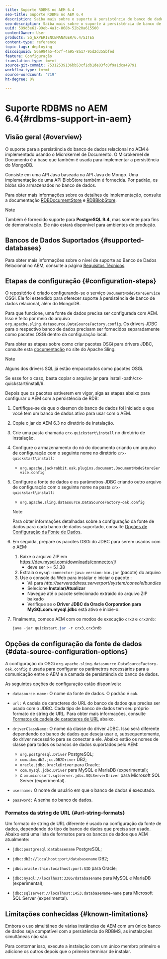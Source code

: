 ```yaml
---
title: Suporte RDBMS no AEM 6.4
seo-title: Suporte RDBMS no AEM 6.4
description: Saiba mais sobre o suporte à persistência de banco de dados relacional no AEM 6.4 e as opções de configuração disponíveis.
seo-description: Saiba mais sobre o suporte à persistência de banco de dados relacional no AEM 6.4 e as opções de configuração disponíveis.
uuid: 599d3e61-99eb-4a1c-868b-52b20a615500
contentOwner: User
products: SG_EXPERIENCEMANAGER/6.4/SITES
content-type: reference
topic-tags: deploying
discoiquuid: 56a984a5-4b7f-4a95-8a17-95d2d355bfed
feature: Configuração
translation-type: tm+mt
source-git-commit: 75312539136bb53cf1db1de03fc0f9a1dca49791
workflow-type: tm+mt
source-wordcount: '719'
ht-degree: 0%

---
```



# Suporte RDBMS no AEM 6.4{#rdbms-support-in-aem}

## Visão geral {#overview}

O suporte para a persistência do banco de dados relacional no AEM é implementado usando o Microkernel de Documento. O Microkernel de Documento é a base que também é usada para implementar a persistência do MongoDB.

Consiste em uma API Java baseada na API Java do Mongo. Uma implementação de uma API BlobStore também é fornecida. Por padrão, os blobs são armazenados no banco de dados.

Para obter mais informações sobre os detalhes de implementação, consulte a documentação [RDBDocumentStore](https://jackrabbit.apache.org/oak/docs/apidocs/org/apache/jackrabbit/oak/plugins/document/rdb/RDBDocumentStore.html) e [RDBBlobStore](https://jackrabbit.apache.org/oak/docs/apidocs/org/apache/jackrabbit/oak/plugins/document/rdb/RDBBlobStore.html).

>[!NOTE]
>
>Também é fornecido suporte para **PostgreSQL 9.4**, mas somente para fins de demonstração. Ele não estará disponível para ambientes de produção.

## Bancos de Dados Suportados {#supported-databases}

Para obter mais informações sobre o nível de suporte ao Banco de Dados Relacional no AEM, consulte a página [Requisitos Técnicos](/help/sites-deploying/technical-requirements.md).

## Etapas de configuração {#configuration-steps}

O repositório é criado configurando-se o serviço `DocumentNodeStoreService` OSGi. Ele foi estendido para oferecer suporte à persistência de banco de dados relacional, além do MongoDB.

Para que funcione, uma fonte de dados precisa ser configurada com AEM. Isso é feito por meio do arquivo `org.apache.sling.datasource.DataSourceFactory.config`. Os drivers JDBC para o respectivo banco de dados precisam ser fornecidos separadamente como pacotes OSGi dentro da configuração local.

Para obter as etapas sobre como criar pacotes OSGi para drivers JDBC, consulte esta [documentação](https://wiki.eclipse.org/Create_and_Export_MySQL_JDBC_driver_bundle) no site do Apache Sling.

>[!NOTE]
>
>Alguns dos drivers SQL já estão empacotados como pacotes OSGi.
>
>Se esse for o caso, basta copiar o arquivo jar para install-path/crx-quickstart/install/9.

Depois que os pacotes estiverem em vigor, siga as etapas abaixo para configurar o AEM com a persistência de RDB:

1. Certifique-se de que o daemon do banco de dados foi iniciado e que você tem um banco de dados ativo para usar com o AEM.
1. Copie o jar do AEM 6.3 no diretório de instalação.
1. Crie uma pasta chamada `crx-quickstart\install` no diretório de instalação.
1. Configure o armazenamento do nó do documento criando um arquivo de configuração com o seguinte nome no diretório `crx-quickstart\install`:

   * `org.apache.jackrabbit.oak.plugins.document.DocumentNodeStoreService.config`

1. Configure a fonte de dados e os parâmetros JDBC criando outro arquivo de configuração com o seguinte nome na pasta `crx-quickstart\install`:

   * `org.apache.sling.datasource.DataSourceFactory-oak.config`
   >[!NOTE]
   >
   >Para obter informações detalhadas sobre a configuração da fonte de dados para cada banco de dados suportado, consulte [Opções de Configuração da Fonte de Dados](/help/sites-deploying/rdbms-support-in-aem.md#data-source-configuration-options).

1. Em seguida, prepare os pacotes OSGi do JDBC para serem usados com o AEM:

   1. Baixe o arquivo ZIP em https://dev.mysql.com/downloads/connector/j/
      * deve ser >= 5.1.38
   1. Extraia o `mysql-connector-java-version-bin.jar` (pacote) do arquivo
   1. Use o console da Web para instalar e iniciar o pacote :
      * Vá para *http://serveraddress:serverport/system/console/bundles*
      * Selecione **Instalar/Atualizar**
      * Navegue até o pacote selecionado extraído do arquivo ZIP baixado
      * Verifique se o **Driver JDBC da Oracle Corporation para MySQLcom.mysql.jdbc** está ativo e inicie-o.

1. Finalmente, comece AEM com os modos de execução `crx3` e `crx3rdb`:

   ```java
   java -jar quickstart.jar -r crx3,crx3rdb
   ```

## Opções de configuração da fonte de dados {#data-source-configuration-options}

A configuração do OSGi `org.apache.sling.datasource.DataSourceFactory-oak.config` é usada para configurar os parâmetros necessários para a comunicação entre o AEM e a camada de persistência do banco de dados.

As seguintes opções de configuração estão disponíveis:

* `datasource.name:` O nome da fonte de dados. O padrão é `oak`.

* `url:` A cadeia de caracteres do URL do banco de dados que precisa ser usado com o JDBC. Cada tipo de banco de dados tem seu próprio formato de string de URL. Para obter mais informações, consulte [Formatos de cadeia de caracteres de URL](/help/sites-deploying/rdbms-support-in-aem.md#url-string-formats) abaixo.

* `driverClassName:` O nome da classe do driver JDBC. Isso será diferente dependendo do banco de dados que deseja usar e, subsequentemente, do driver necessário para se conectar a ele. Abaixo estão os nomes de classe para todos os bancos de dados suportados pelo AEM:

   * `org.postgresql.Driver` PostgreSQL;
   * `com.ibm.db2.jcc.DB2Driver` DB2;
   * `oracle.jdbc.OracleDriver` para Oracle;
   * `com.mysql.jdbc.Driver` para MySQL e MariaDB (experimental);
   * c `om.microsoft.sqlserver.jdbc.SQLServerDriver` para Microsoft SQL Server (experimental).

* `username:` O nome de usuário em que o banco de dados é executado.

* `password:` A senha do banco de dados.

### Formatos da string de URL {#url-string-formats}

Um formato de string de URL diferente é usado na configuração da fonte de dados, dependendo do tipo de banco de dados que precisa ser usado. Abaixo está uma lista de formatos para os bancos de dados que AEM atualmente:

* `jdbc:postgresql:databasename` PostgreSQL;

* `jdbc:db2://localhost:port/databasename` DB2;
* `jdbc:oracle:thin:localhost:port:SID` para Oracle;
* `jdbc:mysql://localhost:3306/databasename` para MySQL e MariaDB (experimental);

* `jdbc:sqlserver://localhost:1453;databaseName=name` para Microsoft SQL Server (experimental).

## Limitações conhecidas {#known-limitations}

Embora o uso simultâneo de várias instâncias de AEM com um único banco de dados seja compatível com a persistência do RDBMS, as instalações simultâneas não são.

Para contornar isso, execute a instalação com um único membro primeiro e adicione os outros depois que o primeiro terminar de instalar.

